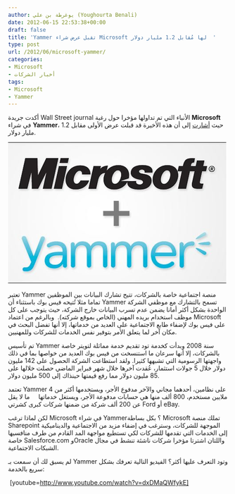 ```yaml
---
author: يوغرطة بن علي (Youghourta Benali)
date: 2012-06-15 22:53:38+00:00
draft: false
title: 'Yammer تقبل عرض شراء Microsoft لها مُقابل 1.2 مليار دولار  '
type: post
url: /2012/06/microsoft-yammer/
categories:
- Microsoft
- أخبار الشركات
tags:
- Microsoft
- Yammer
---
```


أكدت جريدة Wall Street journal الأنباء التي تم تداولها مؤخرا حول رغبة **Microsoft** في شراء **Yammer**، حيث [أشارت](http://online.wsj.com/article/SB10001424052702303822204577467312505454118.html?mod=googlenews_wsj) إلى أن هذه الأخيرة قد قبلت عرض الأولى مقابل 1.2 مليار دولار.




[![](Microsoft-Yammer-Logo.jpg)
](Microsoft-Yammer-Logo.jpg)




تعتبر Yammer منصة اجتماعية خاصة بالشركات، تتيح تشارك البيانات بين الموظفين تماما مثلا تُتيحه فيس بوك باستثناء أن Yammer تسمح بالتشارك مع موظفي الشركة الواحدة بشكل أكثر أمانا يضمن عدم تسرب البيانات خارج الشركة، حيث يتوجب على كل موظف استخدام بريده المهني (الخاص بموقع شركته).  وبالرغم من اعتماد Microsoft على فيس بوك لإضفاء طابع الاجتماعية على العديد من خدماتها، إلا أنها تفضل البحث في مكان آخر لما يتعلق الأمر بتوفير نفس الخدمات للشركات وللمهنيين.




تم تأسيس Yammer سنة 2008 وبدأت كخدمة تود تقديم خدمة مماثلة لتويتر خاصة بالشركات، إلا أنها سرعان ما استنسخت من فيس بوك العديد من خواصها بما في ذلك واجهتها الرسومية التي تشبهها كثيرا. ولقد استطاعت الشركة الحصول على 142 مليون دولار خلال 5 جولات استثمار، عُقدت آخرها خلال شهر فبراير الماضي حصلت خلالها على 85 مليون دولار مما رفع قيمتها حينذاك إلى 500 مليون دولار.




تعتمد Yammer على نظامين، أحدهما مجاني والآخر مدفوع الأجر، ويستخدمها أكثر من 4 ملايين مستخدم، 800 ألف منها هي حسابات مدفوعة الأجر، ويستغل خدماتها     ما لا يقل عن 200 ألف شركة من ضمنها شركات كبرى كشرتي Ford أو eBay.




لكن لماذا ترغب Microsoft في شراء Yammer؟ بكل بساطة Microsoft تملك منصة Sharepoint الموجهة للشركات، وسترغب في إضفاء مزيد من الاجتماعية والديناميكية إلى الخدمات التي تقدمها للشركات لكي تستطيع مواجهة المد القادم من طرف منافسيها خاصة Salesforce.com وOracle واللتان اشترتا مؤخرا شركات ناشئة تنشط في مجال الشبكات الاجتماعية.




لم يسبق لك أن سمعت بـ Yammer وتود التعرف عليها أكثر؟ الفيديو التالية تعرفك بشكل سريع بالخدمة:




<!-- more -->




 [youtube=http://www.youtube.com/watch?v=dxDMaQWfykE]
